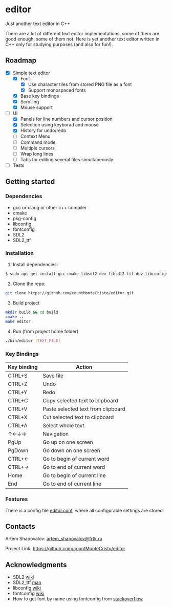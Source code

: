# editor
Just another text editor in C++

There are a lot of different text editor implementations, some of them are good enough, some of them not. Here is yet another text editor written in C++
only for studying purposes (and also for fun!).

## Roadmap

- [x] Simple text editor
  - [x] Font
    - [x] Use character tiles from stored PNG file as a font
    - [x] Support monospaced fonts
  - [x] Base key bindings
  - [x] Scrolling
  - [x] Mouse support
- [ ] UI
  - [x] Panels for line numbers and cursor position
  - [x] Selection using keyborad and mouse
  - [x] History for undo/redo
  - [ ] Context Menu
  - [ ] Command mode
  - [ ] Multiple cursors
  - [ ] Wrap long lines
  - [ ] Tabs for editing several files simultaneously
- [ ] Tests

## Getting started
### Dependencies
* gcc or clang or other c++ compiler
* cmake
* pkg-config
* libconfig
* fontconfig
* SDL2
* SDL2_ttf

### Installation
1. Install dependencies:
```sh
$ sudo apt-get install gcc cmake libsdl2-dev libsdl2-ttf-dev libconfig++-dev libfontconfig1
```

2. Clone the repo:
```sh
git clone https://github.com/countMonteCristo/editor.git
```

3. Build project
```sh
mkdir build && cd build
cmake ..
make editor
```

4. Run (from project home folder)
```sh
./bin/editor [TEXT_FILE]
```

### Key Bindings

| Key binding |              Action                |
|-------------|------------------------------------|
| CTRL+S      | Save file                          |
| CTRL+Z      | Undo                               |
| CTRL+Y      | Redo                               |
| CTRL+C      | Copy selected text to clipboard    |
| CTRL+V      | Paste selected text from clipboard |
| CTRL+X      | Cut selected text to clipboard     |
| CTRL+A      | Select whole text                  |
| ↑←↓→        | Navigation                         |
| PgUp        | Go up on one screen                |
| PgDown      | Go down on one screen              |
| CTRL+←      | Go to begin of current word        |
| CTRL+→      | Go to end of current word          |
| Home        | Go to begin of current line        |
| End         | Go to end of current line          |


### Features

There is a config file [editor.conf](https://github.com/countMonteCristo/editor/blob/main/editor.conf), where all configurable settings are stored.

## Contacts

Artem Shapovalov: artem_shapovalov@frtk.ru

Project Link: https://github.com/countMonteCristo/editor

## Acknowledgments
* SDL2 [wiki](https://wiki.libsdl.org/)
* SDL2_ttf [man](https://www.libsdl.org/projects/SDL_ttf/docs/SDL_ttf.pdf)
* libconfig [wiki](https://hyperrealm.github.io/libconfig/libconfig_manual.html)
* fontconfig [wiki](https://www.freedesktop.org/wiki/Software/fontconfig/)
* How to get font by name using fontconfig from [stackoverflow](https://stackoverflow.com/questions/10542832/how-to-use-fontconfig-to-get-font-list-c-c)
